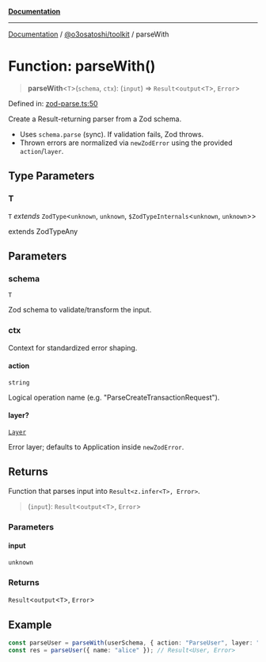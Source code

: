 [**Documentation**](../../../README.md)

***

[Documentation](../../../README.md) / [@o3osatoshi/toolkit](../README.md) / parseWith

# Function: parseWith()

> **parseWith**\<`T`\>(`schema`, `ctx`): (`input`) => `Result`\<`output`\<`T`\>, `Error`\>

Defined in: [zod-parse.ts:50](https://github.com/o3osatoshi/experiment/blob/04dfa58df6e48824a200a24d77afef7ce464e1ae/packages/toolkit/src/zod-parse.ts#L50)

Create a Result-returning parser from a Zod schema.

- Uses `schema.parse` (sync). If validation fails, Zod throws.
- Thrown errors are normalized via `newZodError` using the provided `action`/`layer`.

## Type Parameters

### T

`T` *extends* `ZodType`\<`unknown`, `unknown`, `$ZodTypeInternals`\<`unknown`, `unknown`\>\>

extends ZodTypeAny

## Parameters

### schema

`T`

Zod schema to validate/transform the input.

### ctx

Context for standardized error shaping.

#### action

`string`

Logical operation name (e.g. "ParseCreateTransactionRequest").

#### layer?

[`Layer`](../type-aliases/Layer.md)

Error layer; defaults to Application inside `newZodError`.

## Returns

Function that parses input into `Result<z.infer<T>, Error>`.

> (`input`): `Result`\<`output`\<`T`\>, `Error`\>

### Parameters

#### input

`unknown`

### Returns

`Result`\<`output`\<`T`\>, `Error`\>

## Example

```ts
const parseUser = parseWith(userSchema, { action: "ParseUser", layer: "UI" });
const res = parseUser({ name: "alice" }); // Result<User, Error>
```
